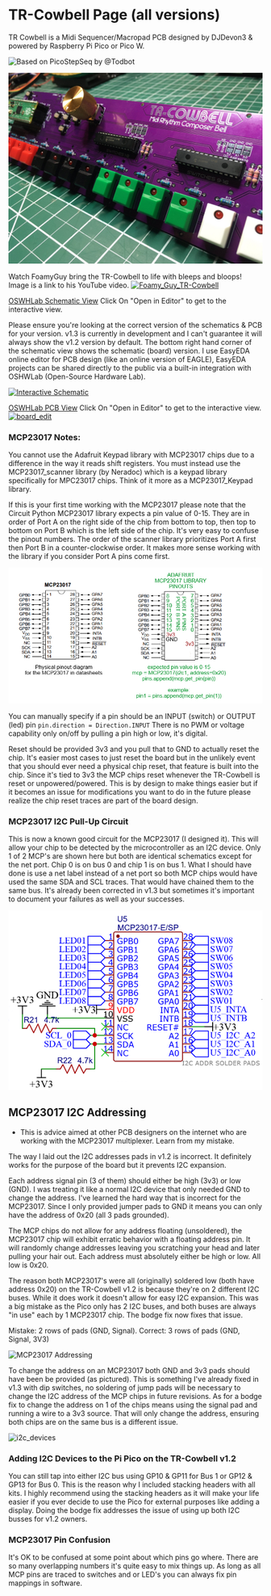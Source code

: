 # TR-Cowbell Page (all versions)
TR Cowbell is a Midi Sequencer/Macropad PCB designed by DJDevon3 & powered by Raspberry Pi Pico or Pico W.

![Based on PicoStepSeq by @Todbot](https://github.com/todbot/picostepseq)

![](https://raw.githubusercontent.com/DJDevon3/My_Circuit_Python_Projects/main/Boards/raspberrypi/Raspberry%20Pi%20Pico/TR%20Cowbell/Pictures/v1.2_screenshot.jpg)


Watch FoamyGuy bring the TR-Cowbell to life with bleeps and bloops! Image is a link to his YouTube video.
[![Foamy_Guy_TR-Cowbell](https://user-images.githubusercontent.com/49322231/209728878-aee7aa86-ee7d-4b8d-9cf7-07cdacc37603.PNG)](https://youtu.be/QR1UXm6L_6I)


[OSWHLab Schematic View](https://oshwlab.com/djdevon3/tr-cowbell) Click On "Open in Editor" to get to the interactive view. 

Please ensure you're looking at the correct version of the schematics & PCB for your version. v1.3 is currently in development and I can't guarantee it will always show the v1.2 version by default. The bottom right hand corner of the schematic view shows the schematic (board) version. I use EasyEDA online editor for PCB design (like an online version of EAGLE), EasyEDA projects can be shared directly to the public via a built-in integration with OSHWLab (Open-Source Hardware Lab).

[![Interactive Schematic](https://user-images.githubusercontent.com/49322231/211129691-dff79537-d356-4c8f-8018-5aee37fdd8c6.PNG)](https://oshwlab.com/djdevon3/tr-cowbell) 

[OSWHLab PCB View](https://oshwlab.com/djdevon3/tr-cowbell) Click On "Open in Editor" to get to the interactive view. 
[![board_edit](https://user-images.githubusercontent.com/49322231/211129802-da455512-baab-4bc4-bef5-35cfddc2690f.PNG)](https://oshwlab.com/djdevon3/tr-cowbell) 

### MCP23017 Notes:
You cannot use the Adafruit Keypad library with MCP23017 chips due to a difference in the way it reads shift registers. You must instead use the MCP23017_scanner library (by Neradoc) which is a keypad library specifically for MPC23017 chips. Think of it more as a MCP23017_Keypad library.

If this is your first time working with the MCP23017 please note that the Circuit Python MCP23017 library expects a pin value of 0-15. They are in order of Port A on the right side of the chip from bottom to top, then top to bottom on Port B which is the left side of the chip. It's very easy to confuse the pinout numbers. The order of the scanner library prioritizes Port A first then Port B in a counter-clockwise order. It makes more sense working with the library if you consider Port A pins come first.

![](https://raw.githubusercontent.com/DJDevon3/My_Circuit_Python_Projects/main/Boards/raspberrypi/Raspberry%20Pi%20Pico/TR%20Cowbell/MCP%20Diagram.jpg)

You can manually specify if a pin should be an INPUT (switch) or OUTPUT (led) pin `pin.direction = Direction.INPUT` There is no PWM or voltage capability only on/off by pulling a pin high or low, it's digital.

Reset should be provided 3v3 and you pull that to GND to actually reset the chip. It's easier most cases to just reset the board but in the unlikely event that you should ever need a physical chip reset, that feature is built into the chip. Since it's tied to 3v3 the MCP chips reset whenever the TR-Cowbell is reset or unpowered/powered. This is by design to make things easier but if it becomes an issue for modifications you want to do in the future please realize the chip reset traces are part of the board design.

### MCP23017 I2C Pull-Up Circuit
This is now a known good circuit for the MCP23017 (I designed it). This will allow your chip to be detected by the microcontroller as an I2C device. Only 1 of 2 MCP's are shown here but both are identical schematics except for the net port. Chip 0 is on bus 0 and chip 1 is on bus 1. What I should have done is use a net label instead of a net port so both MCP chips would have used the same SDA and SCL traces. That would have chained them to the same bus. It's already been corrected in v1.3 but sometimes it's important to document your failures as well as your successes.

![](https://raw.githubusercontent.com/DJDevon3/My_Circuit_Python_Projects/main/Boards/raspberrypi/Raspberry%20Pi%20Pico/TR%20Cowbell/MCP23017_Pullup_Diagram.PNG)

## MCP23017 I2C Addressing
- This is advice aimed at other PCB designers on the internet who are working with the MCP23017 multiplexer. Learn from my mistake.

The way I laid out the I2C addresses pads in v1.2 is incorrect. It definitely works for the purpose of the board but it prevents I2C expansion. 

Each address signal pin (3 of them) should either be high (3v3) or low (GND). I was treating it like a normal I2C device that only needed GND to change the address. I've learned the hard way that is incorrect for the MCP23017. Since I only provided jumper pads to GND it means you can only have the address of 0x20 (all 3 pads grounded). 

The MCP chips do not allow for any address floating (unsoldered), the MCP23017 chip will exhibit erratic behavior with a floating address pin. It will randomly change addresses leaving you scratching your head and later pulling your hair out. Each address must absolutely either be high or low. All low is 0x20. 

The reason both MCP23017's were all (originally) soldered low (both have address 0x20) on the TR-Cowbell v1.2 is because they're on 2 different I2C buses. While it does work it doesn't allow for easy I2C expansion. This was a big mistake as the Pico only has 2 I2C buses, and both buses are always "in use" each by 1 MCP23017 chip. The bodge fix now fixes that issue. 

Mistake: 2 rows of pads (GND, Signal). Correct: 3 rows of pads (GND, Signal, 3V3)

![MCP23017 Addressing](https://user-images.githubusercontent.com/49322231/209738852-a7c5ebf0-e847-41f2-91fd-223725190221.jpg)

To change the address on an MCP23017 both GND and 3v3 pads should have been be provided (as pictured). This is something I've already fixed in v1.3 with dip switches, no soldering of jump pads will be necessary to change the I2C address of the MCP chips in future revisions. As for a bodge fix to change the address on 1 of the chips means using the signal pad and running a wire to a 3v3 source. That will only change the address, ensuring both chips are on the same bus is a different issue.

![i2c_devices](https://user-images.githubusercontent.com/49322231/209739560-fe98bdec-a6be-4387-ac1d-8067821e12e9.png)

### Adding I2C Devices to the Pi Pico on the TR-Cowbell v1.2
You can still tap into either I2C bus using GP10 & GP11 for Bus 1 or GP12 & GP13 for Bus 0. This is the reason why I included stacking headers with all kits. I highly recommend using the stacking headers as it will make your life easier if you ever decide to use the Pico for external purposes like adding a display. Doing the bodge fix addresses the issue of using up both I2C busses for v1.2 owners.

### MCP23017 Pin Confusion
It's OK to be confused at some point about which pins go where. There are so many overlapping numbers it's quite easy to mix things up. As long as all MCP pins are traced to switches and or LED's you can always fix pin mappings in software.
